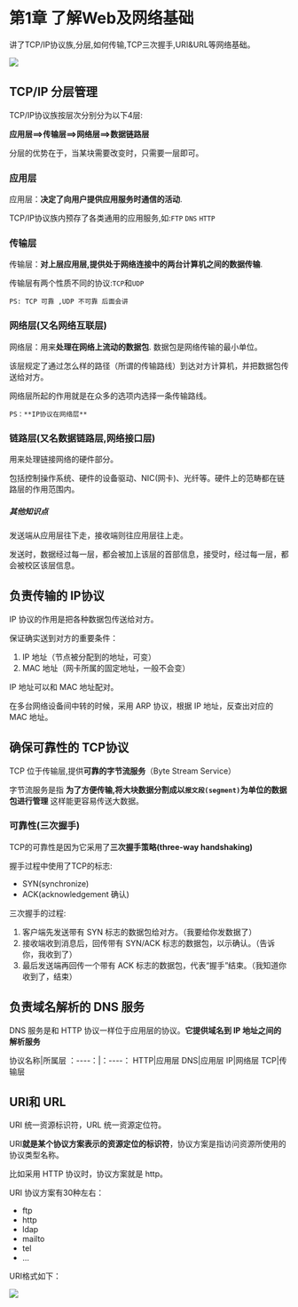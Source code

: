 # 第1章 了解Web及网络基础

讲了TCP/IP协议族,分层,如何传输,TCP三次握手,URI&URL等网络基础。 

<img src="http://ww4.sinaimg.cn/large/98900c07gw1fakjco3lq4j21kw10kn5z.jpg"/>  


## TCP/IP 分层管理

TCP/IP协议族按层次分别分为以下4层:  

**应用层==>传输层==>网络层==>数据链路层**

分层的优势在于，当某块需要改变时，只需要一层即可。

###  应用层

应用层：**决定了向用户提供应用服务时通信的活动**.

TCP/IP协议族内预存了各类通用的应用服务,如:`FTP` `DNS` `HTTP`

### 传输层

传输层：**对上层应用层,提供处于网络连接中的两台计算机之间的数据传输**.  

传输层有两个性质不同的协议:`TCP`和`UDP`  

	PS: TCP 可靠 ,UDP 不可靠 后面会讲

### 网络层(又名网络互联层)

网络层：用来**处理在网络上流动的数据包**. 数据包是网络传输的最小单位。     

该层规定了通过怎么样的路径（所谓的传输路线）到达对方计算机，并把数据包传送给对方。

网络层所起的作用就是在众多的选项内选择一条传输路线。  

	PS：**IP协议在网络层**  

### 链路层(又名数据链路层,网络接口层)

用来处理链接网络的硬件部分。    

包括控制操作系统、硬件的设备驱动、NIC(网卡)、光纤等。硬件上的范畴都在链路层的作用范围内。


##### 其他知识点

发送端从应用层往下走，接收端则往应用层往上走。

发送时，数据经过每一层，都会被加上该层的首部信息，接受时，经过每一层，都会被校区该层信息。


## 负责传输的 IP协议

IP 协议的作用是把各种数据包传送给对方。

保证确实送到对方的重要条件：

1. IP 地址（节点被分配到的地址，可变）
2. MAC 地址（网卡所属的固定地址，一般不会变）

IP 地址可以和 MAC 地址配对。


在多台网络设备间中转的时候，采用 ARP 协议，根据 IP 地址，反查出对应的 MAC 地址。


## 确保可靠性的 TCP协议 

TCP 位于传输层,提供**可靠的字节流服务**（Byte Stream Service）  

字节流服务是指 **为了方便传输,将大块数据分割成以`报文段(segment)`为单位的数据包进行管理** 这样能更容易传送大数据。    

### 可靠性(三次握手)  

TCP的可靠性是因为它采用了**三次握手策略(three-way handshaking)**  

握手过程中使用了TCP的标志:  
- SYN(synchronize)
- ACK(acknowledgement 确认)

三次握手的过程:  

1. 客户端先发送带有 SYN 标志的数据包给对方。（我要给你发数据了）
2. 接收端收到消息后，回传带有 SYN/ACK 标志的数据包，以示确认。（告诉你，我收到了）
3. 最后发送端再回传一个带有 ACK 标志的数据包，代表“握手”结束。（我知道你收到了，结束）


## 负责域名解析的 DNS 服务

DNS 服务是和 HTTP 协议一样位于应用层的协议。**它提供域名到 IP 地址之间的解析服务**

协议名称|所属层
：----：|：----：
HTTP|应用层
DNS|应用层
IP|网络层
TCP|传输层

## URI和 URL

URI 统一资源标识符，URL 统一资源定位符。

URI**就是某个协议方案表示的资源定位的标识符**，协议方案是指访问资源所使用的协议类型名称。

比如采用 HTTP 协议时，协议方案就是 http。

URI 协议方案有30种左右：

- ftp  
- http  
- ldap  
- mailto  
- tel    
- ...

URI格式如下：

<img src="http://ww2.sinaimg.cn/large/98900c07gw1fakk1vj1nbj20aa02e74b.jpg"/>









